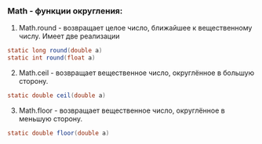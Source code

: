 ### Math - функции округления:  
1. Math.round - возвращает целое число, ближайшее к вещественному числу. Имеет две реализации
``` java
static long round(double a)  
static int round(float a)  
```
2. Math.ceil - возвращает вещественное число, округлённое в большую сторону. 
``` java
static double ceil(double a)
```
3. Math.floor - возвращает вещественное число, округлённое в меньшую сторону.
``` java
static double floor(double a)
```
